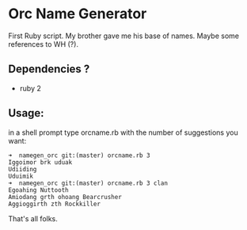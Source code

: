 Orc Name Generator
==================

First Ruby script.
My brother gave me his base of names. Maybe some references to WH (?).

Dependencies ?
--------------

- ruby 2

Usage:
------

in a shell prompt type orcname.rb with the number of suggestions you want:

    ➜  namegen_orc git:(master) orcname.rb 3
    Iggoimor brk uduak
    Udiiding
    Uduimik
    ➜  namegen_orc git:(master) orcname.rb 3 clan
    Egoahing Nuttooth
    Amiodang grth ohoang Bearcrusher
    Aggioggirth zth Rockkiller


That's all folks.


